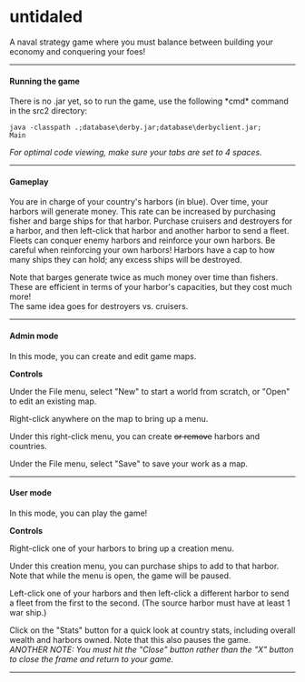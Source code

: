 untidaled
========

A naval strategy game where you must balance between building your economy and conquering your foes!
<hr>
<h4>Running the game</h4>  
There is no .jar yet, so to run the game, use the following *cmd* command in the src2 directory:

<code>java -classpath .;database\derby.jar;database\derbyclient.jar; Main</code>

*For optimal code viewing, make sure your tabs are set to 4 spaces.*

<hr>

<h4>Gameplay</h4>
You are in charge of your country's harbors (in blue). Over time, your harbors will generate money. This rate can be increased by purchasing fisher and barge ships for that harbor.  
Purchase cruisers and destroyers for a harbor, and then left-click that harbor and another harbor to send a fleet. Fleets can conquer enemy harbors and reinforce your own harbors.  
Be careful when reinforcing your own harbors! Harbors have a cap to how many ships they can hold; any excess ships will be destroyed.

Note that barges generate twice as much money over time than fishers. These are efficient in terms of your harbor's capacities, but they cost much more!  
The same idea goes for destroyers vs. cruisers.

<hr>

<h4>Admin mode</h4>
In this mode, you can create and edit game maps.

<b>Controls</b>

Under the File menu, select "New" to start a world from scratch, or "Open" to edit an existing map.

Right-click anywhere on the map to bring up a menu.

Under this right-click menu, you can create ~~or remove~~ harbors and countries.

Under the File menu, select "Save" to save your work as a map.

<hr>

<h4>User mode</h4>
In this mode, you can play the game!

<b>Controls</b>

Right-click one of your harbors to bring up a creation menu.

Under this creation menu, you can purchase ships to add to that harbor. Note that while the menu is open, the game will be paused.

Left-click one of your harbors and then left-click a different harbor to send a fleet from the first to the second. (The source harbor must have at least 1 war ship.)

Click on the "Stats" button for a quick look at country stats, including overall wealth and harbors owned. Note that this also pauses the game.  
*ANOTHER NOTE: You must hit the "Close" button rather than the "X" button to close the frame and return to your game.*

<hr>

